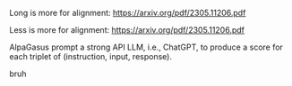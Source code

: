 Long is more for alignment: https://arxiv.org/pdf/2305.11206.pdf

Less is more for alignment: https://arxiv.org/pdf/2305.11206.pdf

AlpaGasus
prompt a strong API LLM, i.e., ChatGPT, to produce a score for each triplet of (instruction, input, response).

bruh
